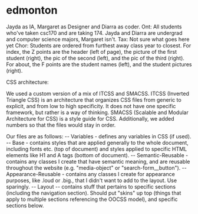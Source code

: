 # edmonton
Jayda as IA, Margaret as Designer and Diarra as coder.
Ont: All students who've taken csc170 and are taking 174. 
Jayda and Diarra are undergrad and computer science majors,
Margaret isn't.
Tax: Not sure what goes here yet
Chor: Students are ordered from furthest away class year to closest. 
For index, the Z points are the header (left of page), the picture of the first student (right), the pic of the second (left), and the pic of the third (right).
For about, the F points are the student names (left), and the student pictures (right).



CSS architecture:

We used a custom version of a mix of ITCSS and SMACSS. ITCSS (Inverted Triangle CSS) is an architecture that organizes CSS files from generic to explicit, and from low to high specificity. It does not have one specific framework, but rather is a way of thinking. SMACSS (Scalable and Modular Architecture for CSS) is a style guide for CSS. Additionally, we added numbers so that the files would stay in order.

Our files are as follows:
-- Variables - defines any variables in CSS (if used).
-- Base - contains styles that are applied generally to the whole document, including fonts etc. (top of document) and styles applied to specific HTML elements like H1 and A tags (bottom of document).
-- Semantic-Reusable - contains any classes I create that have semantic meaning, and are reusable throughout the website (e.g. "media-object" or "search-form__button").
-- Appearance-Reusable - contains any classes I create for appearance purposes, like .loud or .big., that I didn't want to add to the layout. Use sparingly.
-- Layout -- contains stuff that pertains to specific sections (including the navigation section). Should put "skins" up top (things that apply to multiple sections referencing the OOCSS model), and specific sections below.
